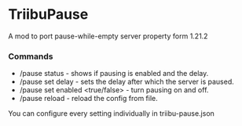 # TriibuPause

A mod to port pause-while-empty server property form 1.21.2

### Commands
* /pause status - shows if pausing is enabled and the delay.
* /pause set delay <seconds> - sets the delay after which the server is paused.
* /pause set enabled <true/false> - turn pausing on and off.
* /pause reload - reload the config from file.

You can configure every setting individually in triibu-pause.json
